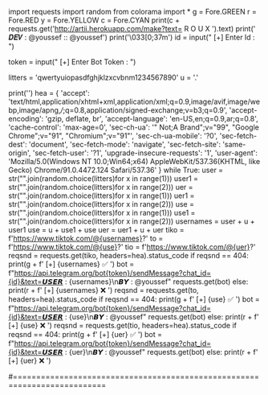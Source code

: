 import requests
import random
from colorama import *
g = Fore.GREEN
r = Fore.RED
y = Fore.YELLOW
c = Fore.CYAN
print(c + requests.get('http://artii.herokuapp.com/make?text= R  O  U  X  ').text)
print('        𝑫𝑬𝑽  : @youssef :: @youssef')
print('\033[0;37m')
id = input("  [+] Enter Id : ")

token = input("  [+] Enter Bot Token : ")

litters = 'qwertyuiopasdfghjklzxcvbnm1234567890'
u = '.'

print('')
hea = {
        'accept': 'text/html,application/xhtml+xml,application/xml;q=0.9,image/avif,image/webp,image/apng,*/*;q=0.8,application/signed-exchange;v=b3;q=0.9',
        'accept-encoding': 'gzip, deflate, br',
        'accept-language': 'en-US,en;q=0.9,ar;q=0.8',
        'cache-control': 'max-age=0',
        'sec-ch-ua': '" Not;A Brand";v="99", "Google Chrome";v="91", "Chromium";v="91"',
        'sec-ch-ua-mobile': '?0',
        'sec-fetch-dest': 'document',
        'sec-fetch-mode': 'navigate',
        'sec-fetch-site': 'same-origin',
        'sec-fetch-user': '?1',
        'upgrade-insecure-requests': '1',
        'user-agent': 'Mozilla/5.0(Windows NT 10.0;Win64;x64) AppleWebKit/537.36(KHTML, like Gecko) Chrome/91.0.4472.124 Safari/537.36'
    }
while True:
    user = str("".join(random.choice(litters)for x in range(1)))
    user1 = str("".join(random.choice(litters)for x in range(2)))
    uer = str("".join(random.choice(litters)for x in range(1)))
    uer1 = str("".join(random.choice(litters)for x in range(2)))
    use = str("".join(random.choice(litters)for x in range(1)))
    use1 = str("".join(random.choice(litters)for x in range(2)))
    usernames = user + u + user1
    use = u + use1 + use
    uer = uer1 + u + uer 
    tiko = f'https://www.tiktok.com/@{usernames}?'
    to = f'https://www.tiktok.com/@{use}?'
    tio = f'https://www.tiktok.com/@{uer}?'
    reqsnd = requests.get(tiko, headers=hea).status_code
    if reqsnd == 404:
            print(g + f' [+] {usernames} ✅ ')
            bot = f"https://api.telegram.org/bot{token}/sendMessage?chat_id={id}&text=𝙐𝙎𝙀𝙍 : {usernames}\n𝘽𝙔 : @youssef"
            requests.get(bot)
    else:
         print(r + f' [+] {usernames} ❌ ')
    reqsnd = requests.get(to, headers=hea).status_code
    if reqsnd == 404:
            print(g + f' [+] {use} ✅ ')
            bot = f"https://api.telegram.org/bot{token}/sendMessage?chat_id={id}&text=𝙐𝙎𝙀𝙍 : {use}\n𝘽𝙔 : @youssef"
            requests.get(bot)
    else:
         print(r + f' [+] {use} ❌ ')
    reqsnd = requests.get(tio, headers=hea).status_code
    if reqsnd == 404:
            print(g + f' [+] {uer} ✅ ')
            bot = f"https://api.telegram.org/bot{token}/sendMessage?chat_id={id}&text=𝙐𝙎𝙀𝙍 : {uer}\n𝘽𝙔 : @youssef"
            requests.get(bot)
    else:
         print(r + f' [+] {uer} ❌ ')

#==========================================================================
